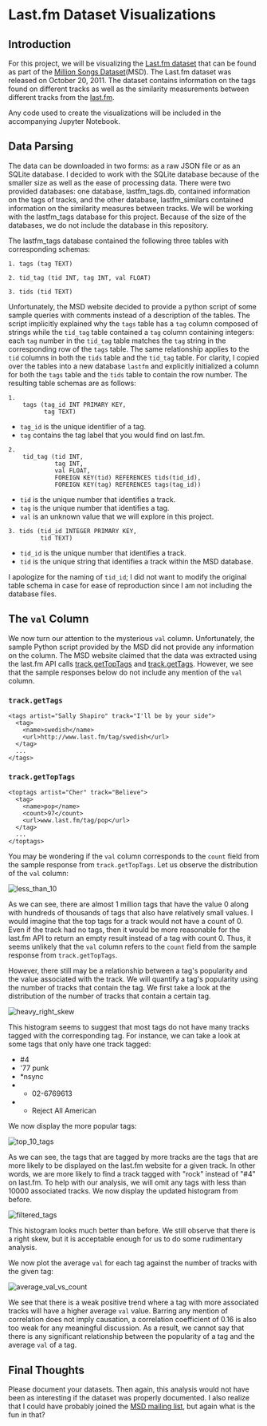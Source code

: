 # Last.fm Dataset Visualizations

## Introduction

For this project, we will be visualizing the [Last.fm dataset](http://millionsongdataset.com/lastfm/) that can be found as part of the [Million Songs Dataset](http://millionsongdataset.com)(MSD). The Last.fm dataset was released on October 20, 2011. The dataset contains information on the tags found on different tracks as well as the similarity measurements between different tracks from the [last.fm](https://www.last.fm/).

Any code used to create the visualizations will be included in the accompanying Jupyter Notebook.

## Data Parsing

The data can be downloaded in two forms: as a raw JSON file or as an SQLite database. I decided to work with the SQLite database because of the smaller size as well as the ease of processing data. There were two provided databases: one database, lastfm_tags.db, contained information on the tags of tracks, and the other database, lastfm_similars contained information on the similarity measures between tracks. We will be working with the lastfm_tags database for this project. Because of the size of the databases, we do not include the database in this repository.

The lastfm_tags database contained the following three tables with corresponding schemas:

```
1. tags (tag TEXT)

2. tid_tag (tid INT, tag INT, val FLOAT)

3. tids (tid TEXT)
```

Unfortunately, the MSD website decided to provide a python script of some sample queries with comments instead of a description of the tables. The script implicitly explained why the `tags` table has a `tag` column composed of strings while the `tid_tag` table contained a `tag` column containing integers: each `tag` number in the `tid_tag` table matches the `tag` string in the corresponding row of the `tags` table. The same relationship applies to the `tid` columns in both the `tids` table and the `tid_tag` table. For clarity, I copied over the tables into a new database `lastfm` and explicitly initialized a column for both the `tags` table and the `tids` table to contain the row number. The resulting table schemas are as follows:

```
1.
    tags (tag_id INT PRIMARY KEY,
          tag TEXT)
```
  - `tag_id` is the unique identifier of a tag.
  - `tag` contains the tag label that you would find on last.fm.


```
2.
    tid_tag (tid INT,
             tag INT,
             val FLOAT,
             FOREIGN KEY(tid) REFERENCES tids(tid_id),
             FOREIGN KEY(tag) REFERENCES tags(tag_id))
```
  - `tid` is the unique number that identifies a track.
  - `tag` is the unique number that identifies a tag.
  - `val` is an unknown value that we will explore in this project.

```
3. tids (tid_id INTEGER PRIMARY KEY,
         tid TEXT)
```
  - `tid_id` is the unique number that identifies a track.
  - `tid` is the unique string that identifies a track within the MSD database.

I apologize for the naming of `tid_id`; I did not want to modify the original table schema in case for ease of reproduction since I am not including the database files.


## The `val` Column

We now turn our attention to the mysterious `val` column. Unfortunately, the sample Python script provided by the MSD did not provide any information on the column. The MSD website claimed that the data was extracted using the last.fm API calls [track.getTopTags](https://www.last.fm/api/show/track.getTopTags) and [track.getTags](https://www.last.fm/api/show/track.getTags). However, we see that the sample responses below do not include any mention of the `val` column.

### `track.getTags`

```
<tags artist="Sally Shapiro" track="I'll be by your side">
  <tag>
    <name>swedish</name>
    <url>http://www.last.fm/tag/swedish</url>
  </tag>
  ...
</tags>
```

### `track.getTopTags`

```
<toptags artist="Cher" track="Believe">
  <tag>
    <name>pop</name>
    <count>97</count>
    <url>www.last.fm/tag/pop</url>
  </tag>
  ...
</toptags>
```

You may be wondering if the `val` column corresponds to the `count` field from the sample response from `track.getTopTags`. Let us observe the distribution of the `val` column:

![less_than_10](less_than_10.jpg)

As we can see, there are almost 1 million tags that have the value 0 along with hundreds of thousands of tags that also have relatively small values. I would imagine that the top tags for a track would not have a count of 0. Even if the track had no tags, then it would be more reasonable for the last.fm API to return an empty result instead of a tag with count 0. Thus, it seems unlikely that the `val` column refers to the `count` field from the sample response from `track.getTopTags`.

However, there still may be a relationship between a tag's popularity and the value associated with the track. We will quantify a tag's popularity using the number of tracks that contain the tag. We first take a look at the distribution of the number of tracks that contain a certain tag.

![heavy_right_skew](heavy_right_skew.jpg)

This histogram seems to suggest that most tags do not have many tracks tagged with the corresponding tag. For instance, we can take a look at some tags that only have one track tagged:
- #4
- '77 punk
- *nsync
- -  02-6769613
- -  Reject All American

We now display the more popular tags:

![top_10_tags](top_10_tags.jpg)

As we can see, the tags that are tagged by more tracks are the tags that are more likely to be displayed on the last.fm website for a given track. In other words, we are more likely to find a track tagged with "rock" instead of "#4" on last.fm. To help with our analysis, we will omit any tags with less than 10000 associated tracks. We now display the updated histogram from before.

![filtered_tags](filtered_tags.jpg)

This histogram looks much better than before. We still observe that there is a right skew, but it is acceptable enough for us to do some rudimentary analysis.

We now plot the average `val` for each tag against the number of tracks with the given tag:

![average_val_vs_count](average_val_vs_count.jpg)

We see that there is a weak positive trend where a tag with more associated tracks will have a higher average `val` value. Barring any mention of correlation does not imply causation, a correlation coefficient of 0.16 is also too weak for any meaningful discussion. As a result, we cannot say that there is any significant relationship between the popularity of a tag and the average `val` of a tag.

## Final Thoughts

Please document your datasets. Then again, this analysis would not have been as interesting if the dataset was properly documented. I also realize that I could have probably joined the [MSD mailing list](https://groups.google.com/g/millionsongdataset?pli=1), but again what is the fun in that?
